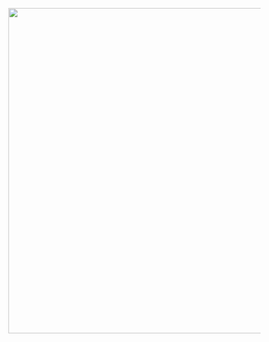 <a href="http://davybrion.com/blog/wp-content/uploads/2011/11/porting_java.png"><img src="http://davybrion.com/blog/wp-content/uploads/2011/11/porting_java.png" alt="" title="porting_java" width="700" height="650" class="aligncenter size-full wp-image-3801" /></a>